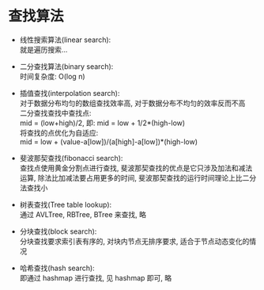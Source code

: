 # 查找算法
- 线性搜索算法(linear search):  
就是遍历搜索...

- 二分查找算法(binary search):  
时间复杂度: O(log n)

- 插值查找(interpolation search):   
对于数据分布均匀的数组查找效率高, 对于数据分布不均匀的效率反而不高  
二分查找查找中查找点:   
mid = (low+high)/2, 即: mid = low + 1/2*(high-low)  
将查找的点优化为自适应:   
mid = low + (value-a[low])/(a[high]-a[low])*(high-low)  

- 斐波那契查找(fibonacci search):  
查找点使用黄金分割点进行查找, 斐波那契查找的优点是它只涉及加法和减法运算, 除法比加减法要占用更多的时间, 斐波那契查找的运行时间理论上比二分法查找小  

- 树表查找(Tree table lookup):  
通过 AVLTree, RBTree, BTree 来查找, 略  

- 分块查找(block search):  
分块查找要求索引表有序的, 对块内节点无排序要求, 适合于节点动态变化的情况  

- 哈希查找(hash search):  
即通过 hashmap 进行查找, 见 hashmap 即可, 略  